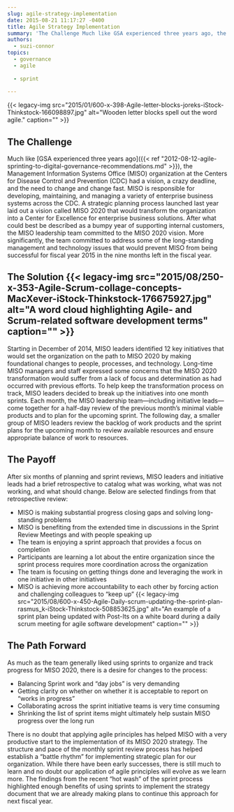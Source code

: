 ```yaml
---
slug: agile-strategy-implementation
date: 2015-08-21 11:17:27 -0400
title: Agile Strategy Implementation
summary: 'The Challenge Much like GSA experienced three years ago, the Management Information Systems Office (MISO) organization at the Centers for Disease Control and Prevention (CDC) had a vision, a crazy deadline, and the need to change and change fast. MISO is responsible for developing, maintaining, and managing a variety of enterprise business systems across the CDC.'
authors:
  - suzi-connor
topics:
  - governance
  - agile
  
  - sprint
  
---
```


{{< legacy-img src="2015/01/600-x-398-Agile-letter-blocks-joreks-iStock-Thinkstock-166098897.jpg" alt="Wooden letter blocks spell out the word agile." caption="" >}} 

## The Challenge

Much like [GSA experienced three years ago]({{< ref "2012-08-12-agile-sprinting-to-digital-governance-recommendations.md" >}}), the Management Information Systems Office (MISO) organization at the Centers for Disease Control and Prevention (CDC) had a vision, a crazy deadline, and the need to change and change fast. MISO is responsible for developing, maintaining, and managing a variety of enterprise business systems across the CDC. A strategic planning process launched last year laid out a vision called MISO 2020 that would transform the organization into a Center for Excellence for enterprise business solutions. After what could best be described as a bumpy year of supporting internal customers, the MISO leadership team committed to the MISO 2020 vision. More significantly, the team committed to address some of the long-standing management and technology issues that would prevent MISO from being successful for fiscal year 2015 in the nine months left in the fiscal year.

## The Solution {{< legacy-img src="2015/08/250-x-353-Agile-Scrum-collage-concepts-MacXever-iStock-Thinkstock-176675927.jpg" alt="A word cloud highlighting Agile- and Scrum-related software development terms" caption="" >}} 

Starting in December of 2014, MISO leaders identified 12 key initiatives that would set the organization on the path to MISO 2020 by making foundational changes to people, processes, and technology. Long-time MISO managers and staff expressed some concerns that the MISO 2020 transformation would suffer from a lack of focus and determination as had occurred with previous efforts. To help keep the transformation process on track, MISO leaders decided to break up the initiatives into one month sprints. Each month, the MISO leadership team—including initiative leads—come together for a half-day review of the previous month’s minimal viable products and to plan for the upcoming sprint. The following day, a smaller group of MISO leaders review the backlog of work products and the sprint plans for the upcoming month to review available resources and ensure appropriate balance of work to resources.

## The Payoff

After six months of planning and sprint reviews, MISO leaders and initiative leads had a brief retrospective to catalog what was working, what was not working, and what should change. Below are selected findings from that retrospective review:

  * MISO is making substantial progress closing gaps and solving long-standing problems
  * MISO is benefiting from the extended time in discussions in the Sprint Review Meetings and with people speaking up
  * The team is enjoying a sprint approach that provides a focus on completion
  * Participants are learning a lot about the entire organization since the sprint process requires more coordination across the organization
  * The team is focusing on getting things done and leveraging the work in one initiative in other initiatives
  * MISO is achieving more accountability to each other by forcing action and challenging colleagues to “keep up” {{< legacy-img src="2015/08/600-x-450-Agile-Daily-scrum-updating-the-sprint-plan-rasmus_k-iStock-Thinkstock-508853625.jpg" alt="An example of a sprint plan being updated with Post-Its on a white board during a daily scrum meeting for agile software development" caption="" >}} 

## The Path Forward

As much as the team generally liked using sprints to organize and track progress for MISO 2020, there is a desire for changes to the process:

  * Balancing Sprint work and “day jobs” is very demanding
  * Getting clarity on whether on whether it is acceptable to report on “works in progress”
  * Collaborating across the sprint initiative teams is very time consuming
  * Shrinking the list of sprint items might ultimately help sustain MISO progress over the long run

There is no doubt that applying agile principles has helped MISO with a very productive start to the implementation of its MISO 2020 strategy. The structure and pace of the monthly sprint review process has helped establish a “battle rhythm” for implementing strategic plan for our organization. While there have been early successes, there is still much to learn and no doubt our application of agile principles will evolve as we learn more. The findings from the recent “hot wash” of the sprint process highlighted enough benefits of using sprints to implement the strategy document that we are already making plans to continue this approach for next fiscal year.
